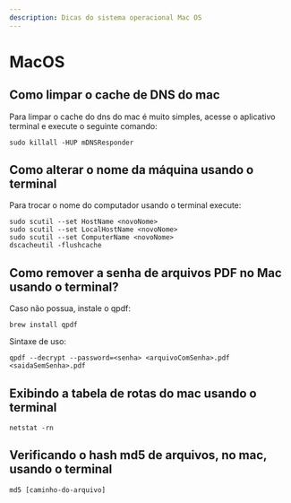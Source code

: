 ```yaml
---
description: Dicas do sistema operacional Mac OS
---
```


# MacOS

## Como limpar o cache de DNS do mac

Para limpar o cache do dns do mac é muito simples, acesse o aplicativo terminal e execute o seguinte comando:

```text
sudo killall -HUP mDNSResponder
```

## Como alterar o nome da máquina usando o terminal

Para trocar o nome do computador usando o terminal execute:

```text
sudo scutil --set HostName <novoNome>
sudo scutil --set LocalHostName <novoNome>
sudo scutil --set ComputerName <novoNome>
dscacheutil -flushcache

```

## Como remover a senha de arquivos PDF no Mac usando o terminal?

Caso não possua, instale o qpdf:

```text
brew install qpdf
```

Sintaxe de uso:

```text
qpdf --decrypt --password=<senha> <arquivoComSenha>.pdf <saidaSemSenha>.pdf
```

## Exibindo a tabela de rotas do mac usando o terminal

```text
netstat -rn
```

## Verificando o hash md5 de arquivos, no mac, usando o terminal

```text
md5 [caminho-do-arquivo]
```



